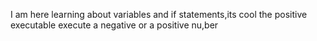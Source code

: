 I am here learning about variables and if statements,its cool
the  positive executable execute a negative or a positive nu,ber
